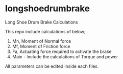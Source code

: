 # longshoedrumbrake
Long Shoe Drum Brake Calculations

This repo include calculations of below;

1. Mn, Moment of Normal force
2. Mf, Moment of Friction force
3. Fa, Actuating force required to activate the brake
4. Main - Include the calculations of Torque and power

All parameters can be edited inside each files.
